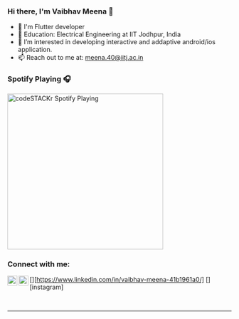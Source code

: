 ### Hi there, I'm Vaibhav Meena  👋

- 🔭 I'm Flutter developer
- 💼 Education: Electrical Engineering at IIT Jodhpur, India
- 👀 I’m interested in developing interactive and addaptive android/ios application.
- 📫 Reach out to me at: meena.40@iitj.ac.in
<!-- - ⚡ Fun fact: I love to draw and play guitar / drums -->

### Spotify Playing 🎧

[<img src="https://now-playing-codestackr.vercel.app/api/spotify-playing" alt="codeSTACKr Spotify Playing" width="350" />](https://open.spotify.com/user/uon86rkggm581djhvo4qh1mzq?si=60cb8532ca344fe9)

### Connect with me:

<!-- [<img align="left" alt="Vaibhav Meena | LinkedIn" width="22px" src="https://www.linkedin.com/in/vaibhav-meena-41b1961a0/" />][linkedin]
[<img align="left" alt="Vaibhav Meena  | Instagram" width="22px" src="https://instagram.com/vaibhavmeena049?utm_medium=copy_link" />][instagram]
 -->
[<img align="left" alt="Vaibhav Meena | LinkedIn" width="22px" src="https://cdn.jsdelivr.net/npm/simple-icons@v3/icons/linkedin.svg" />][https://www.linkedin.com/in/vaibhav-meena-41b1961a0/]
[<img align="left" alt="vaibhavmeena049 | Instagram" width="22px" src="https://cdn.jsdelivr.net/npm/simple-icons@v3/icons/instagram.svg" />][instagram]

<!-- <br />

### Languages and Tools:
[<img align="left" alt="Cpp" width="26px" src="https://raw.githubusercontent.com/github/explore/80688e429a7d4ef2fca1e82350fe8e3517d3494d/topics/cpp/cpp.png" />][webdevplaylist]

[<img align="left" alt="C" width="26px" src="https://raw.githubusercontent.com/github/explore/80688e429a7d4ef2fca1e82350fe8e3517d3494d/topics/c/c.png" />][webdevplaylist]

[<img align="left" alt="Python" width="26px" src="https://raw.githubusercontent.com/github/explore/80688e429a7d4ef2fca1e82350fe8e3517d3494d/topics/python/python.png" />][webdevplaylist]

[<img align="left" alt="Flutter" width="26px" src="https://raw.githubusercontent.com/github/explore/80688e429a7d4ef2fca1e82350fe8e3517d3494d/topics/flutter/flutter.png" />][webdevplaylist]

[<img align="left" alt="Dart" width="26px" src="https://raw.githubusercontent.com/github/explore/80688e429a7d4ef2fca1e82350fe8e3517d3494d/topics/dart/dart.png" />][webdevplaylist]

[<img align="left" alt="OpenCV" width="26px" src="https://raw.githubusercontent.com/github/explore/80688e429a7d4ef2fca1e82350fe8e3517d3494d/topics/opencv/opencv.png" />][webdevplaylist]

[<img align="left" alt="Latex" width="26px" src="https://raw.githubusercontent.com/github/explore/80688e429a7d4ef2fca1e82350fe8e3517d3494d/topics/latex/latex.png" />][webdevplaylist]

[<img align="left" alt="Visual Studio Code" width="26px" src="https://raw.githubusercontent.com/github/explore/80688e429a7d4ef2fca1e82350fe8e3517d3494d/topics/visual-studio-code/visual-studio-code.png" />][webdevplaylist]

[<img align="left" alt="Git" width="26px" src="https://raw.githubusercontent.com/github/explore/80688e429a7d4ef2fca1e82350fe8e3517d3494d/topics/git/git.png" />][webdevplaylist]

[<img align="left" alt="GitHub" width="26px" src="https://raw.githubusercontent.com/github/explore/78df643247d429f6cc873026c0622819ad797942/topics/github/github.png" />][webdevplaylist]


<br /> -->
<br />

---
